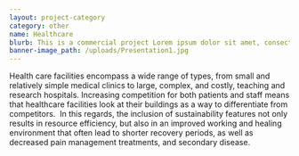```yaml
---
layout: project-category
category: other
name: Healthcare
blurb: This is a commercial project Lorem ipsum dolor sit amet, consectetur adipisicing elit, sed do eiusmod tempor incididunt ut labore et dolore magna aliqua.
banner-image_path: /uploads/Presentation1.jpg
---
```



Health care facilities encompass a wide range of types, from small and relatively simple medical clinics to large, complex, and costly, teaching and research hospitals. Increasing competition for both patients and staff means that healthcare facilities look at their buildings as a way to differentiate from competitors.&nbsp; In this regards, the inclusion of sustainability features not only results in resource efficiency, but also in an improved working and healing environment that often lead to shorter recovery periods, as well as decreased pain management treatments, and secondary disease.
